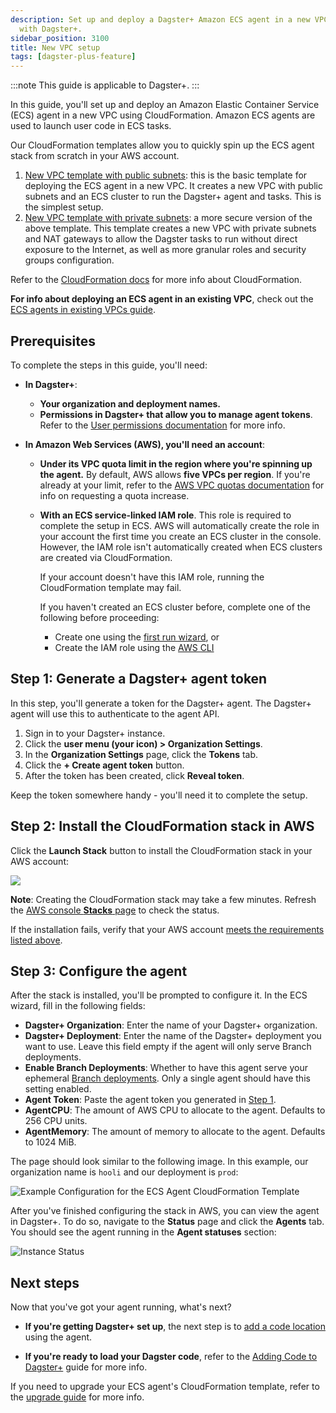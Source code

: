 ```yaml
---
description: Set up and deploy a Dagster+ Amazon ECS agent in a new VPC using CloudFormation
  with Dagster+.
sidebar_position: 3100
title: New VPC setup
tags: [dagster-plus-feature]
---
```


:::note
This guide is applicable to Dagster+.
:::

In this guide, you'll set up and deploy an Amazon Elastic Container Service (ECS) agent in a new VPC using CloudFormation. Amazon ECS agents are used to launch user code in ECS tasks.

Our CloudFormation templates allow you to quickly spin up the ECS agent stack from scratch in your AWS account.

1. [New VPC template with public subnets](https://s3.amazonaws.com/dagster.cloud/cloudformation/ecs-agent-vpc.yaml): this is the basic template for deploying the ECS agent in a new VPC. It creates a new VPC with public subnets and an ECS cluster to run the Dagster+ agent and tasks. This is the simplest setup.
2. [New VPC template with private subnets](https://s3.amazonaws.com/dagster.cloud/cloudformation/ecs-agent-vpc-private.yaml): a more secure version of the above template. This template creates a new VPC with private subnets and NAT gateways to allow the Dagster tasks to run without direct exposure to the Internet, as well as more granular roles and security groups configuration.

Refer to the [CloudFormation docs](https://docs.aws.amazon.com/AWSCloudFormation/latest/UserGuide/Welcome.html) for more info about CloudFormation.

**For info about deploying an ECS agent in an existing VPC**, check out the [ECS agents in existing VPCs guide](/deployment/dagster-plus/hybrid/amazon-ecs/existing-vpc).

## Prerequisites

To complete the steps in this guide, you'll need:

- **In Dagster+**:

  - **Your organization and deployment names.**
  - **Permissions in Dagster+ that allow you to manage agent tokens**. Refer to the [User permissions documentation](/deployment/dagster-plus/authentication-and-access-control/rbac/users) for more info.

- **In Amazon Web Services (AWS), you'll need an account**:

  - **Under its VPC quota limit in the region where you're spinning up the agent.** By default, AWS allows **five VPCs per region**. If you're already at your limit, refer to the [AWS VPC quotas documentation](https://docs.aws.amazon.com/vpc/latest/userguide/amazon-vpc-limits.html) for info on requesting a quota increase.

  - **With an ECS service-linked IAM role**. This role is required to complete the setup in ECS. AWS will automatically create the role in your account the first time you create an ECS cluster in the console. However, the IAM role isn't automatically created when ECS clusters are created via CloudFormation.

    If your account doesn't have this IAM role, running the CloudFormation template may fail.

    If you haven't created an ECS cluster before, complete one of the following before proceeding:

    - Create one using the [first run wizard](https://console.aws.amazon.com/ecs/home#/firstRun), or
    - Create the IAM role using the [AWS CLI](https://docs.aws.amazon.com/AmazonECS/latest/developerguide/using-service-linked-roles.html#create-service-linked-role)

## Step 1: Generate a Dagster+ agent token

In this step, you'll generate a token for the Dagster+ agent. The Dagster+ agent will use this to authenticate to the agent API.

1. Sign in to your Dagster+ instance.
2. Click the **user menu (your icon) > Organization Settings**.
3. In the **Organization Settings** page, click the **Tokens** tab.
4. Click the **+ Create agent token** button.
5. After the token has been created, click **Reveal token**.

Keep the token somewhere handy - you'll need it to complete the setup.

## Step 2: Install the CloudFormation stack in AWS

Click the **Launch Stack** button to install the CloudFormation stack in your AWS account:

[<img src="https://s3.amazonaws.com/cloudformation-examples/cloudformation-launch-stack.png"/>](https://console.aws.amazon.com/cloudformation/home#/stacks/create/review?templateURL=https://s3.amazonaws.com/dagster.cloud/cloudformation/ecs-agent-vpc.yaml)

**Note**: Creating the CloudFormation stack may take a few minutes. Refresh the [AWS console **Stacks** page](https://console.aws.amazon.com/cloudformation/home#/stacks) to check the status.

If the installation fails, verify that your AWS account [meets the requirements listed above](#prerequisites).

## Step 3: Configure the agent

After the stack is installed, you'll be prompted to configure it. In the ECS wizard, fill in the following fields:

- **Dagster+ Organization**: Enter the name of your Dagster+ organization.
- **Dagster+ Deployment**: Enter the name of the Dagster+ deployment you want to use. Leave this field empty if the agent will only serve Branch deployments.
- **Enable Branch Deployments**: Whether to have this agent serve your ephemeral [Branch deployments](/deployment/dagster-plus/deploying-code/branch-deployments). Only a single agent should have this setting enabled.
- **Agent Token**: Paste the agent token you generated in [Step 1](#step-1-generate-a-dagster-agent-token).
- **AgentCPU**: The amount of AWS CPU to allocate to the agent. Defaults to 256 CPU units.
- **AgentMemory**: The amount of memory to allocate to the agent. Defaults to 1024 MiB.

The page should look similar to the following image. In this example, our organization name is `hooli` and our deployment is `prod`:

![Example Configuration for the ECS Agent CloudFormation Template](/images/dagster-plus/deployment/agents/aws-ecs-stack-wizard-new.png)

After you've finished configuring the stack in AWS, you can view the agent in Dagster+. To do so, navigate to the **Status** page and click the **Agents** tab. You should see the agent running in the **Agent statuses** section:

![Instance Status](/images/dagster-plus/deployment/agents/dagster-cloud-instance-status.png)

## Next steps

Now that you've got your agent running, what's next?

- **If you're getting Dagster+ set up**, the next step is to [add a code location](/deployment/code-locations) using the agent.

- **If you're ready to load your Dagster code**, refer to the [Adding Code to Dagster+](/deployment/code-locations) guide for more info.

If you need to upgrade your ECS agent's CloudFormation template, refer to the [upgrade guide](/deployment/dagster-plus/hybrid/amazon-ecs/upgrading-cloudformation) for more info.
